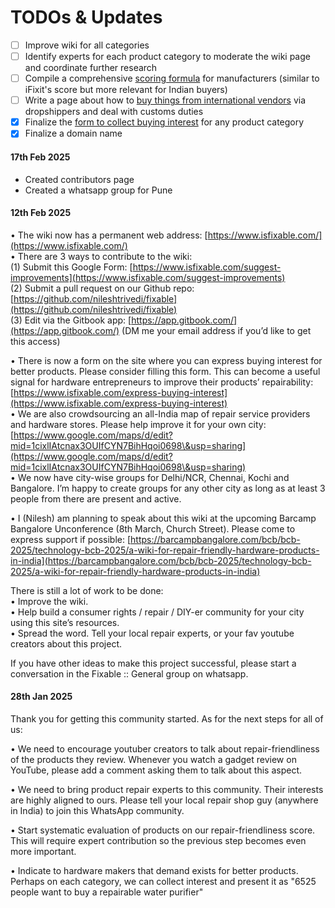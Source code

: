 # TODOs & Updates

* [ ] Improve wiki for all categories
* [ ] Identify experts for each product category to moderate the wiki page and coordinate further research
* [ ] Compile a comprehensive [scoring formula](scoring-formula.md) for manufacturers (similar to iFixit's score but more relevant for Indian buyers)
* [ ] Write a page about how to [buy things from international vendors](buying-internationally.md) via dropshippers and deal with customs duties
* [x] Finalize the [form to collect buying interest](express-buying-interest.md) for any product category
* [x] Finalize a domain name

#### 17th Feb 2025

* Created contributors page
* Created a whatsapp group for Pune



#### 12th Feb 2025

•⁠ ⁠The wiki now has a permanent web address: [https://www.isfixable.com/](https://www.isfixable.com/) \
•⁠ ⁠⁠There are 3 ways to contribute to the wiki: \
&#x20;   (1) Submit this Google Form: [https://www.isfixable.com/suggest-improvements](https://www.isfixable.com/suggest-improvements) \
&#x20;   (2) Submit a pull request on our Github repo: [https://github.com/nileshtrivedi/fixable](https://github.com/nileshtrivedi/fixable) \
&#x20;   (3) Edit via the Gitbook app: [https://app.gitbook.com/](https://app.gitbook.com/) (DM me your email address if you’d like to get this access)

•⁠ ⁠There is now a form on the site where you can express buying interest for better products. Please consider filling this form. This can become a useful signal for hardware entrepreneurs to improve their products’ repairability: [https://www.isfixable.com/express-buying-interest](https://www.isfixable.com/express-buying-interest) \
•⁠ ⁠⁠We are also crowdsourcing an all-India map of repair service providers and hardware stores. Please help improve it for your own city: [https://www.google.com/maps/d/edit?mid=1cixlIAtcnax3OUIfCYN7BihHqoi0698\&usp=sharing](https://www.google.com/maps/d/edit?mid=1cixlIAtcnax3OUIfCYN7BihHqoi0698\&usp=sharing) \
•⁠ ⁠⁠We now have city-wise groups for Delhi/NCR, Chennai, Kochi and Bangalore. I’m happy to create groups for any other city as long as at least 3 people from there are present and active.

•⁠ ⁠I (Nilesh) am planning to speak about this wiki at the upcoming Barcamp Bangalore Unconference (8th March, Church Street). Please come to express support if possible: [https://barcampbangalore.com/bcb/bcb-2025/technology-bcb-2025/a-wiki-for-repair-friendly-hardware-products-in-india](https://barcampbangalore.com/bcb/bcb-2025/technology-bcb-2025/a-wiki-for-repair-friendly-hardware-products-in-india)

There is still a lot of work to be done: \
•⁠ ⁠⁠Improve the wiki. \
•⁠ ⁠Help build a consumer rights / repair / DIY-er community for your city using this site’s resources. \
•⁠ ⁠⁠Spread the word. Tell your local repair experts, or your fav youtube creators about this project.

If you have other ideas to make this project successful, please start a conversation in the Fixable :: General group on whatsapp.



#### 28th Jan 2025

Thank you for getting this community started. As for the next steps for all of us:

•⁠ ⁠We need to encourage youtuber creators to talk about repair-friendliness of the products they review. Whenever you watch a gadget review on YouTube, please add a comment asking them to talk about this aspect.&#x20;

•⁠ ⁠We need to bring product repair experts to this community. Their interests are highly aligned to ours. Please tell your local repair shop guy (anywhere in India) to join this WhatsApp community.&#x20;

•⁠ ⁠Start systematic evaluation of products on our repair-friendliness score. This will require expert contribution so the previous step becomes even more important.&#x20;

•⁠ ⁠Indicate to hardware makers that demand exists for better products. Perhaps on each category, we can collect interest and present it as "6525 people want to buy a repairable water purifier"



